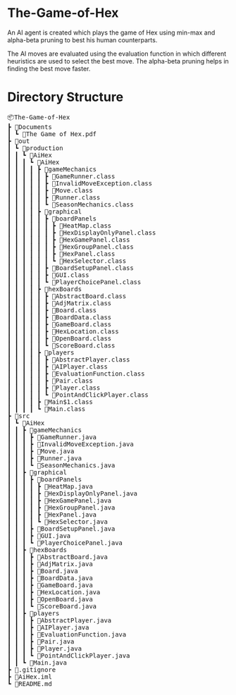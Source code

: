# The-Game-of-Hex

An AI agent is created which plays the game of Hex using min-max and alpha-beta pruning to best his human counterparts.

The AI moves are evaluated using the evaluation function in which different heuristics are used to select the best move. The alpha-beta pruning helps in finding the best move faster.

# Directory Structure

<pre>
📦The-Game-of-Hex
┣ 📂Documents
┃ ┗ 📜The Game of Hex.pdf
┣ 📂out
┃ ┗ 📂production
┃ ┃ ┗ 📂AiHex
┃ ┃ ┃ ┗ 📂AiHex
┃ ┃ ┃ ┃ ┣ 📂gameMechanics
┃ ┃ ┃ ┃ ┃ ┣ 📜GameRunner.class
┃ ┃ ┃ ┃ ┃ ┣ 📜InvalidMoveException.class
┃ ┃ ┃ ┃ ┃ ┣ 📜Move.class
┃ ┃ ┃ ┃ ┃ ┣ 📜Runner.class
┃ ┃ ┃ ┃ ┃ ┗ 📜SeasonMechanics.class
┃ ┃ ┃ ┃ ┣ 📂graphical
┃ ┃ ┃ ┃ ┃ ┣ 📂boardPanels
┃ ┃ ┃ ┃ ┃ ┃ ┣ 📜HeatMap.class
┃ ┃ ┃ ┃ ┃ ┃ ┣ 📜HexDisplayOnlyPanel.class
┃ ┃ ┃ ┃ ┃ ┃ ┣ 📜HexGamePanel.class
┃ ┃ ┃ ┃ ┃ ┃ ┣ 📜HexGroupPanel.class
┃ ┃ ┃ ┃ ┃ ┃ ┣ 📜HexPanel.class
┃ ┃ ┃ ┃ ┃ ┃ ┗ 📜HexSelector.class
┃ ┃ ┃ ┃ ┃ ┣ 📜BoardSetupPanel.class
┃ ┃ ┃ ┃ ┃ ┣ 📜GUI.class
┃ ┃ ┃ ┃ ┃ ┗ 📜PlayerChoicePanel.class
┃ ┃ ┃ ┃ ┣ 📂hexBoards
┃ ┃ ┃ ┃ ┃ ┣ 📜AbstractBoard.class
┃ ┃ ┃ ┃ ┃ ┣ 📜AdjMatrix.class
┃ ┃ ┃ ┃ ┃ ┣ 📜Board.class
┃ ┃ ┃ ┃ ┃ ┣ 📜BoardData.class
┃ ┃ ┃ ┃ ┃ ┣ 📜GameBoard.class
┃ ┃ ┃ ┃ ┃ ┣ 📜HexLocation.class
┃ ┃ ┃ ┃ ┃ ┣ 📜OpenBoard.class
┃ ┃ ┃ ┃ ┃ ┗ 📜ScoreBoard.class
┃ ┃ ┃ ┃ ┣ 📂players
┃ ┃ ┃ ┃ ┃ ┣ 📜AbstractPlayer.class
┃ ┃ ┃ ┃ ┃ ┣ 📜AIPlayer.class
┃ ┃ ┃ ┃ ┃ ┣ 📜EvaluationFunction.class
┃ ┃ ┃ ┃ ┃ ┣ 📜Pair.class
┃ ┃ ┃ ┃ ┃ ┣ 📜Player.class
┃ ┃ ┃ ┃ ┃ ┗ 📜PointAndClickPlayer.class
┃ ┃ ┃ ┃ ┣ 📜Main$1.class
┃ ┃ ┃ ┃ ┗ 📜Main.class
┣ 📂src
┃ ┗ 📂AiHex
┃ ┃ ┣ 📂gameMechanics
┃ ┃ ┃ ┣ 📜GameRunner.java
┃ ┃ ┃ ┣ 📜InvalidMoveException.java
┃ ┃ ┃ ┣ 📜Move.java
┃ ┃ ┃ ┣ 📜Runner.java
┃ ┃ ┃ ┗ 📜SeasonMechanics.java
┃ ┃ ┣ 📂graphical
┃ ┃ ┃ ┣ 📂boardPanels
┃ ┃ ┃ ┃ ┣ 📜HeatMap.java
┃ ┃ ┃ ┃ ┣ 📜HexDisplayOnlyPanel.java
┃ ┃ ┃ ┃ ┣ 📜HexGamePanel.java
┃ ┃ ┃ ┃ ┣ 📜HexGroupPanel.java
┃ ┃ ┃ ┃ ┣ 📜HexPanel.java
┃ ┃ ┃ ┃ ┗ 📜HexSelector.java
┃ ┃ ┃ ┣ 📜BoardSetupPanel.java
┃ ┃ ┃ ┣ 📜GUI.java
┃ ┃ ┃ ┗ 📜PlayerChoicePanel.java
┃ ┃ ┣ 📂hexBoards
┃ ┃ ┃ ┣ 📜AbstractBoard.java
┃ ┃ ┃ ┣ 📜AdjMatrix.java
┃ ┃ ┃ ┣ 📜Board.java
┃ ┃ ┃ ┣ 📜BoardData.java
┃ ┃ ┃ ┣ 📜GameBoard.java
┃ ┃ ┃ ┣ 📜HexLocation.java
┃ ┃ ┃ ┣ 📜OpenBoard.java
┃ ┃ ┃ ┗ 📜ScoreBoard.java
┃ ┃ ┣ 📂players
┃ ┃ ┃ ┣ 📜AbstractPlayer.java
┃ ┃ ┃ ┣ 📜AIPlayer.java
┃ ┃ ┃ ┣ 📜EvaluationFunction.java
┃ ┃ ┃ ┣ 📜Pair.java
┃ ┃ ┃ ┣ 📜Player.java
┃ ┃ ┃ ┗ 📜PointAndClickPlayer.java
┃ ┃ ┗ 📜Main.java
┣ 📜.gitignore
┣ 📜AiHex.iml
┗ 📜README.md
</pre>
